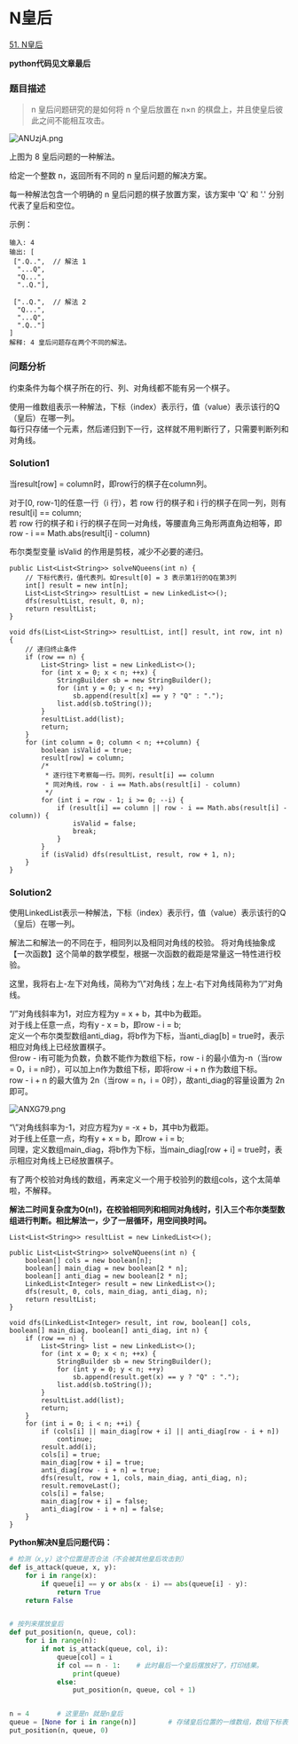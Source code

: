 # N皇后
[51. N皇后](https://leetcode-cn.com/problems/n-queens/)

**python代码见文章最后**


### 题目描述
> n 皇后问题研究的是如何将 n 个皇后放置在 n×n 的棋盘上，并且使皇后彼此之间不能相互攻击。
>
![ANUzjA.png](https://s2.ax1x.com/2019/03/26/ANUzjA.png)
>
上图为 8 皇后问题的一种解法。
>
给定一个整数 n，返回所有不同的 n 皇后问题的解决方案。
>
每一种解法包含一个明确的 n 皇后问题的棋子放置方案，该方案中 'Q' 和 '.' 分别代表了皇后和空位。

示例：

```
输入: 4
输出: [
 [".Q..",  // 解法 1
  "...Q",
  "Q...",
  "..Q."],

 ["..Q.",  // 解法 2
  "Q...",
  "...Q",
  ".Q.."]
]
解释: 4 皇后问题存在两个不同的解法。
```

### 问题分析
约束条件为每个棋子所在的行、列、对角线都不能有另一个棋子。

使用一维数组表示一种解法，下标（index）表示行，值（value）表示该行的Q（皇后）在哪一列。  
每行只存储一个元素，然后递归到下一行，这样就不用判断行了，只需要判断列和对角线。
### Solution1
当result[row] = column时，即row行的棋子在column列。

对于[0, row-1]的任意一行（i 行），若 row 行的棋子和 i 行的棋子在同一列，则有result[i] == column;  
若 row 行的棋子和 i 行的棋子在同一对角线，等腰直角三角形两直角边相等，即 row - i == Math.abs(result[i] - column)

布尔类型变量 isValid 的作用是剪枝，减少不必要的递归。
```
public List<List<String>> solveNQueens(int n) {
	// 下标代表行，值代表列。如result[0] = 3 表示第1行的Q在第3列
	int[] result = new int[n];
	List<List<String>> resultList = new LinkedList<>();
	dfs(resultList, result, 0, n);
	return resultList;
}

void dfs(List<List<String>> resultList, int[] result, int row, int n) {
    // 递归终止条件
	if (row == n) {
		List<String> list = new LinkedList<>();
		for (int x = 0; x < n; ++x) {
			StringBuilder sb = new StringBuilder();
			for (int y = 0; y < n; ++y)
				sb.append(result[x] == y ? "Q" : ".");
			list.add(sb.toString());
		}
		resultList.add(list);
		return;
	}
	for (int column = 0; column < n; ++column) {
		boolean isValid = true;
		result[row] = column;
		/*
		 * 逐行往下考察每一行。同列，result[i] == column
		 * 同对角线，row - i == Math.abs(result[i] - column)
		 */
		for (int i = row - 1; i >= 0; --i) {
			if (result[i] == column || row - i == Math.abs(result[i] - column)) {
				isValid = false;
				break;
			}
		}
		if (isValid) dfs(resultList, result, row + 1, n);
	}
}
```
### Solution2
使用LinkedList表示一种解法，下标（index）表示行，值（value）表示该行的Q（皇后）在哪一列。

解法二和解法一的不同在于，相同列以及相同对角线的校验。
将对角线抽象成【一次函数】这个简单的数学模型，根据一次函数的截距是常量这一特性进行校验。

这里，我将右上-左下对角线，简称为“\”对角线；左上-右下对角线简称为“/”对角线。

“/”对角线斜率为1，对应方程为y = x + b，其中b为截距。  
对于线上任意一点，均有y - x = b，即row - i = b;  
定义一个布尔类型数组anti_diag，将b作为下标，当anti_diag[b] = true时，表示相应对角线上已经放置棋子。  
但row - i有可能为负数，负数不能作为数组下标，row - i 的最小值为-n（当row = 0，i = n时），可以加上n作为数组下标，即将row -i + n 作为数组下标。  
row - i + n 的最大值为 2n（当row = n，i = 0时），故anti_diag的容量设置为 2n 即可。

![ANXG79.png](https://s2.ax1x.com/2019/03/26/ANXG79.png)

“\”对角线斜率为-1，对应方程为y = -x + b，其中b为截距。  
对于线上任意一点，均有y + x = b，即row + i = b;  
同理，定义数组main_diag，将b作为下标，当main_diag[row + i] = true时，表示相应对角线上已经放置棋子。

有了两个校验对角线的数组，再来定义一个用于校验列的数组cols，这个太简单啦，不解释。

**解法二时间复杂度为O(n!)，在校验相同列和相同对角线时，引入三个布尔类型数组进行判断。相比解法一，少了一层循环，用空间换时间。**

```
List<List<String>> resultList = new LinkedList<>();

public List<List<String>> solveNQueens(int n) {
	boolean[] cols = new boolean[n];
	boolean[] main_diag = new boolean[2 * n];
	boolean[] anti_diag = new boolean[2 * n];
	LinkedList<Integer> result = new LinkedList<>();
	dfs(result, 0, cols, main_diag, anti_diag, n);
	return resultList;
}

void dfs(LinkedList<Integer> result, int row, boolean[] cols, boolean[] main_diag, boolean[] anti_diag, int n) {
	if (row == n) {
		List<String> list = new LinkedList<>();
		for (int x = 0; x < n; ++x) {
			StringBuilder sb = new StringBuilder();
			for (int y = 0; y < n; ++y)
				sb.append(result.get(x) == y ? "Q" : ".");
			list.add(sb.toString());
		}
		resultList.add(list);
		return;
	}
	for (int i = 0; i < n; ++i) {
		if (cols[i] || main_diag[row + i] || anti_diag[row - i + n])
			continue;
		result.add(i);
		cols[i] = true;
		main_diag[row + i] = true;
		anti_diag[row - i + n] = true;
		dfs(result, row + 1, cols, main_diag, anti_diag, n);
		result.removeLast();
		cols[i] = false;
		main_diag[row + i] = false;
		anti_diag[row - i + n] = false;
	}
}
```


**Python解决N皇后问题代码：**

```python
# 检测（x,y）这个位置是否合法（不会被其他皇后攻击到）
def is_attack(queue, x, y):
    for i in range(x):
        if queue[i] == y or abs(x - i) == abs(queue[i] - y):
            return True
    return False


# 按列来摆放皇后
def put_position(n, queue, col):
    for i in range(n):
        if not is_attack(queue, col, i):
            queue[col] = i
            if col == n - 1:    # 此时最后一个皇后摆放好了，打印结果。
                print(queue)
            else:
                put_position(n, queue, col + 1)


n = 4       # 这里是n 就是n皇后
queue = [None for i in range(n)]        # 存储皇后位置的一维数组，数组下标表示皇后所在的列，下标对应的值为皇后所在的行。
put_position(n, queue, 0)
```